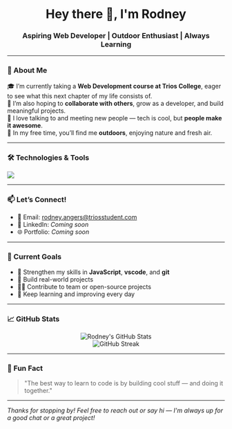 ## <!-- GitHub Profile README for Rodney -->

<h1 align="center">Hey there 👋, I'm Rodney</h1>
<h3 align="center">Aspiring Web Developer | Outdoor Enthusiast | Always Learning</h3>

---

### 🌱 About Me

🎓 I’m currently taking a **Web Development course at Trios College**, eager to see what this next chapter of my life consists of.  
🤝 I’m also hoping to **collaborate with others**, grow as a developer, and build meaningful projects.  
💬 I love talking to and meeting new people — tech is cool, but **people make it awesome**.  
🌲 In my free time, you’ll find me **outdoors**, enjoying nature and fresh air.

---

### 🛠️ Technologies & Tools

<p align="left">
  <img src="https://skillicons.dev/icons?i=html,css,git,vscode" />
</p>

---

### 📫 Let’s Connect!

- 📧 Email: [rodney.angers@triosstudent.com](mailto:rodney.angers@triosstudent.com)
- 💼 LinkedIn: _Coming soon_
- 🌐 Portfolio: _Coming soon_

---

### 🔭 Current Goals

- 🔧 Strengthen my skills in **JavaScript**, **vscode**, and **git**
- 🚀 Build real-world projects
- 👨‍💻 Contribute to team or open-source projects
- 🧠 Keep learning and improving every day

---

### 📈 GitHub Stats

<p align="center">
  <img src="https://github-readme-stats.vercel.app/api?username=buddy77ra&show_icons=true&theme=radical" alt="Rodney's GitHub Stats" />
  <br>
  <img src="https://github-readme-streak-stats.herokuapp.com/?user=buddy77ra&theme=radical" alt="GitHub Streak" />
</p>

---

### 🧠 Fun Fact

> "The best way to learn to code is by building cool stuff — and doing it together."

---

_Thanks for stopping by! Feel free to reach out or say hi — I'm always up for a good chat or a great project!_


